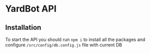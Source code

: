 # YardBot API

## Installation

To start the API you should run `npm i` to install all the packages and configure `/src/config/db.config.js` file with current DB